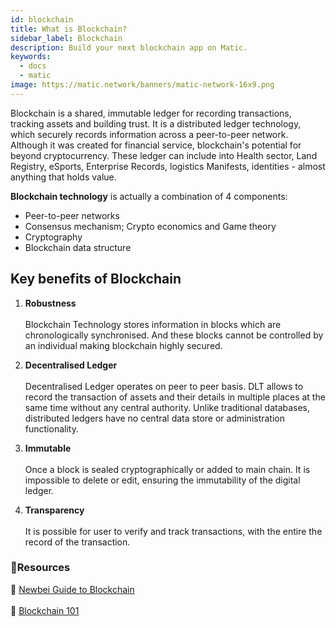 ```yaml
---
id: blockchain
title: What is Blockchain?
sidebar_label: Blockchain
description: Build your next blockchain app on Matic.
keywords:
  - docs
  - matic
image: https://matic.network/banners/matic-network-16x9.png 
---
```


Blockchain is a shared, immutable ledger for recording transactions, tracking assets and building trust. It is a distributed ledger technology, which securely records information across a peer-to-peer network. Although it was created for financial service, blockchain's potential for beyond cryptocurrency. These ledger can include into Health sector, Land Registry, eSports, Enterprise Records, logistics Manifests, identities - almost anything that holds value.

**Blockchain technology** is actually a combination of 4 components:

- Peer-to-peer networks
- Consensus mechanism; Crypto economics and Game theory
- Cryptography
- Blockchain data structure

## Key benefits of Blockchain

1. **Robustness** <br></br>
Blockchain Technology stores information in blocks which are chronologically synchronised. And these blocks cannot be controlled by an individual making blockchain highly secured.

2. **Decentralised Ledger** <br></br>
Decentralised Ledger operates on peer to peer basis. DLT allows to record the transaction of assets and their details in multiple places at the same time without any central authority. Unlike traditional databases, distributed ledgers have no central data store or administration functionality.

3. **Immutable** <br></br>
Once a block is sealed cryptographically or added to main chain. It is impossible to delete or edit, ensuring the immutability of the digital ledger.

4. **Transparency** <br></br>
It is possible for user to verify and track transactions, with the entire the record of the transaction.

### **:scroll:Resources**

:green_book: [Newbei Guide to Blockchain](https://medium.com/ethindia/newbie-guide-to-blockchain-programming-a64f5186a57f)<br></br>
:orange_book: [Blockchain 101](https://www.coindesk.com/learn/blockchain-101/what-is-blockchain-technology)